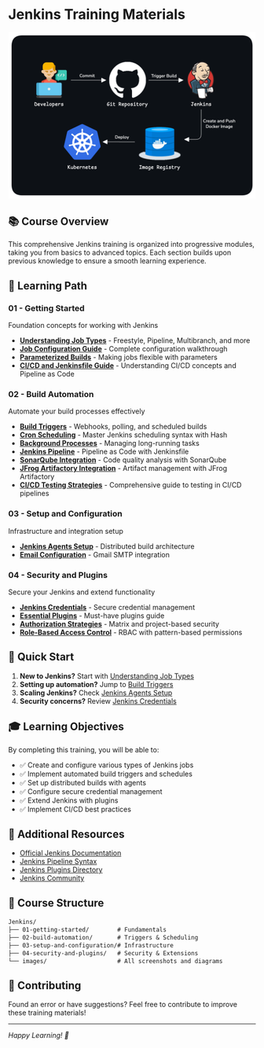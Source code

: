 # Jenkins Training Materials

<div align="center">
  <img src="./images/cicd.png" alt="CICD" width="600" />
</div>

## 📚 Course Overview

This comprehensive Jenkins training is organized into progressive modules, taking you from basics to advanced topics. Each section builds upon previous knowledge to ensure a smooth learning experience.

## 🎯 Learning Path

### 01 - Getting Started
Foundation concepts for working with Jenkins
- **[Understanding Job Types](./01-getting-started/01-job-types.md)** - Freestyle, Pipeline, Multibranch, and more
- **[Job Configuration Guide](./01-getting-started/02-job-configuration.md)** - Complete configuration walkthrough
- **[Parameterized Builds](./01-getting-started/03-parameterized-builds.md)** - Making jobs flexible with parameters
- **[CI/CD and Jenkinsfile Guide](./01-getting-started/04-cicd-and-jenkinsfile.md)** - Understanding CI/CD concepts and Pipeline as Code

### 02 - Build Automation
Automate your build processes effectively
- **[Build Triggers](./02-build-automation/01-build-triggers.md)** - Webhooks, polling, and scheduled builds
- **[Cron Scheduling](./02-build-automation/02-cron-scheduling.md)** - Master Jenkins scheduling syntax with Hash
- **[Background Processes](./02-build-automation/03-background-processes.md)** - Managing long-running tasks
- **[Jenkins Pipeline](./02-build-automation/04-jenkins-pipeline.md)** - Pipeline as Code with Jenkinsfile
- **[SonarQube Integration](./02-build-automation/05-sonarqube-integration.md)** - Code quality analysis with SonarQube
- **[JFrog Artifactory Integration](./02-build-automation/06-jfrog-integration.md)** - Artifact management with JFrog Artifactory
- **[CI/CD Testing Strategies](./02-build-automation/07-ci-testing-strategies.md)** - Comprehensive guide to testing in CI/CD pipelines

### 03 - Setup and Configuration
Infrastructure and integration setup
- **[Jenkins Agents Setup](./03-setup-and-configuration/01-jenkins-agents.md)** - Distributed build architecture
- **[Email Configuration](./03-setup-and-configuration/02-email-configuration.md)** - Gmail SMTP integration

### 04 - Security and Plugins
Secure your Jenkins and extend functionality
- **[Jenkins Credentials](./04-security-and-plugins/01-credentials.md)** - Secure credential management
- **[Essential Plugins](./04-security-and-plugins/02-plugins.md)** - Must-have plugins guide
- **[Authorization Strategies](./04-security-and-plugins/03-authorization-strategies.md)** - Matrix and project-based security
- **[Role-Based Access Control](./04-security-and-plugins/04-role-based-access-control.md)** - RBAC with pattern-based permissions

## 🚀 Quick Start

1. **New to Jenkins?** Start with [Understanding Job Types](./01-getting-started/01-job-types.md)
2. **Setting up automation?** Jump to [Build Triggers](./02-build-automation/01-build-triggers.md)
3. **Scaling Jenkins?** Check [Jenkins Agents Setup](./03-setup-and-configuration/01-jenkins-agents.md)
4. **Security concerns?** Review [Jenkins Credentials](./04-security-and-plugins/01-credentials.md)

## 🎓 Learning Objectives

By completing this training, you will be able to:
- ✅ Create and configure various types of Jenkins jobs
- ✅ Implement automated build triggers and schedules
- ✅ Set up distributed builds with agents
- ✅ Configure secure credential management
- ✅ Extend Jenkins with plugins
- ✅ Implement CI/CD best practices

## 🔧 Additional Resources

- [Official Jenkins Documentation](https://www.jenkins.io/doc/)
- [Jenkins Pipeline Syntax](https://www.jenkins.io/doc/book/pipeline/syntax/)
- [Jenkins Plugins Directory](https://plugins.jenkins.io/)
- [Jenkins Community](https://www.jenkins.io/participate/)

## 📝 Course Structure

```
Jenkins/
├── 01-getting-started/        # Fundamentals
├── 02-build-automation/       # Triggers & Scheduling  
├── 03-setup-and-configuration/# Infrastructure
├── 04-security-and-plugins/   # Security & Extensions
└── images/                    # All screenshots and diagrams
```

## 🤝 Contributing

Found an error or have suggestions? Feel free to contribute to improve these training materials!

---
*Happy Learning! 🚀*
